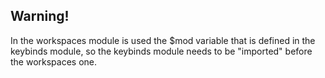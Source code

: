 ## Warning!
In the workspaces module is used the $mod variable that is defined in the
keybinds module, so the keybinds module needs to be "imported" before the
workspaces one.
